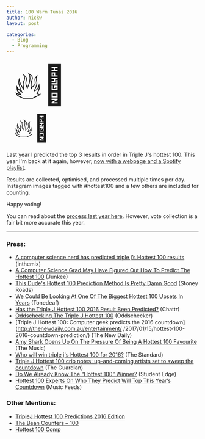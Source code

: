 ```yaml
---
title: 100 Warm Tunas 2016
author: nickw
layout: post

categories:
  - Blog
  - Programming
---
```


<div class="pull-right hidden-xs" style="font-size:100px; padding: 5px 5px 5px 20px;">&#128293;&#128175;</div>
<div class="pull-right hidden-sm hidden-lg hidden-md" style="font-size:68px; padding: 5px 5px 5px 20px;">&#128293;&#128175;</div>

Last year I predicted the top 3 results in order in Triple J's hottest 100. This year I'm back at it again, however, <a href="https://nickwhyte.com/100-warm-tunas-2016/">now with a webpage and a Spotify playlist</a>.

Results are collected, optimised, and processed multiple times per day. Instagram images tagged with #hottest100 and a few others are included for counting.

Happy voting!

You can read about the <a href="https://nickwhyte.com/post/2016/predicting-triple-j-hottest-100-2015/">process last year here</a>. However, vote collection is a fair bit more accurate this year.


---

### Press:

- [A computer science nerd has predicted triple j’s Hottest 100 results](http://inthemix.junkee.com/computer-science-nerd-predicted-triple-js-hottest-100-results/149015) (inthemix)
- [A Computer Science Grad May Have Figured Out How To Predict The Hottest 100](http://junkee.com/computer-science-grad-may-figured-predict-hottest-100/92990) (Junkee) 
- [This Dude's Hottest 100 Prediction Method Is Pretty Damn Good](http://stoneyroads.com/2017/01/this-dudes-hottest-100-prediction-method-is-pretty-damn-good) (Stoney Roads)
- [We Could Be Looking At One Of The Biggest Hottest 100 Upsets In Years](http://www.tonedeaf.com.au/495885/biggest-hottest-100-upsets.htm) (Tonedeaf)
- [Has the Triple J Hottest 100 2016 Result Been Predicted?](http://chattr.com.au/2017/01/07/hottest-100-2016-results/) (Chattr)
- [Oddschecking The Triple J Hottest 100](http://www.oddschecker.com.au/tips/tv-and-specials/20170112-oddschecking-the-triple-j-hottest-100) (Oddschecker)
- [Triple J Hottest 100: Computer geek predicts the 2016 countdown](http://thenewdaily.com.au/entertainment/
/2017/01/15/hottest-100-2016-countdown-prediction/) (The New Daily)
- [Amy Shark Opens Up On The Pressure Of Being A Hottest 100 Favourite](http://themusic.com.au/news/all/2017/01/21/amy-shark-opens-up-on-the-pressure-of-being-a-hottest-100-favourite/) (The Music)
- [Who will win triple j's Hottest 100 for 2016?](http://www.standard.net.au/story/4410130/who-will-win-triple-js-hottest-100-for-2016/) (The Standard)
- [Triple J Hottest 100 crib notes: up-and-coming artists set to sweep the countdown](https://www.theguardian.com/music/2017/jan/25/triple-j-hottest-100-crib-notes-up-and-coming-artists-set-to-sweep-the-countdown) (The Guardian)
- [Do We Already Know The “Hottest 100” Winner?](https://studentedge.com.au/article/do-we-already-know-the-hottest-100-winner) (Student Edge)
- [Hottest 100 Experts On Who They Predict Will Top This Year’s Countdown](http://musicfeeds.com.au/news/hottest-100-experts-predict-top-2016-countdown) (Music Feeds)

### Other Mentions:
- [TripleJ Hottest 100 Predictions 2016 Edition](http://www.eigenmagic.com/2017/01/25/triplej-hottest-100-predictions-2016-edition/) 
- [The Bean Counters – 100](https://beancounters100.com/blog/)
- [Hottest 100 Comp](http://www.hottest100comp.com/)
